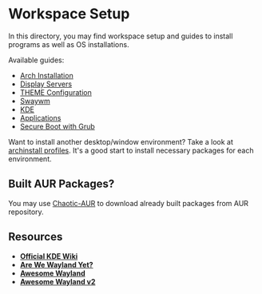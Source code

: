 # Workspace Setup

In this directory, you may find workspace setup and guides to install programs
as well as OS installations.

Available guides:

- [Arch Installation](ARCH-INSTALLATION.md)
- [Display Servers](DISPLAY-SERVERS.md)
- [THEME Configuration](THEME.md)
- [Swaywm](SWAYWM.md)
- [KDE](KDE.md)
- [Applications](APPLICATIONS.md)
- [Secure Boot with Grub](secure-boot.md)

Want to install another desktop/window environment? Take a look at
[archinstall profiles](https://github.com/archlinux/archinstall/tree/master/archinstall/default_profiles).
It's a good start to install necessary packages for each environment.

## Built AUR Packages?

You may use [Chaotic-AUR](https://aur.chaotic.cx/) to download already built packages from AUR repository.

## Resources

- **[Official KDE Wiki](https://wiki.archlinux.org/title/KDE)**
- **[Are We Wayland Yet?](https://arewewaylandyet.com/)**
- **[Awesome Wayland](https://github.com/natpen/awesome-wayland)**
- **[Awesome Wayland v2](https://github.com/anufrievroman/awesome-wayland)**
